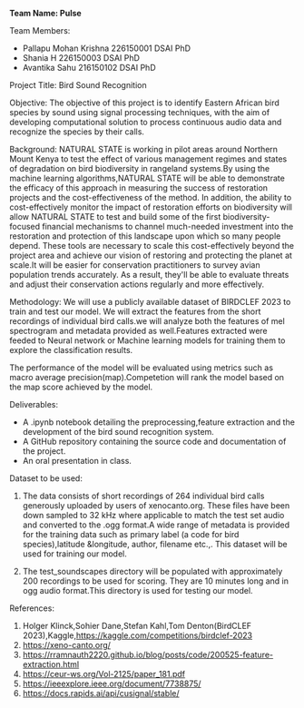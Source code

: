 **Team Name: Pulse**

Team Members:
* Pallapu Mohan Krishna 226150001 DSAI PhD 
* Shania H 226150003 DSAI PhD
* Avantika Sahu 216150102 DSAI PhD

Project Title: Bird Sound Recognition

Objective: 
The objective of this project is to identify Eastern African bird species by sound using signal processing techniques, with the aim of developing computational solution to process continuous audio data and recognize the species by their calls.


Background: 
NATURAL STATE is working in pilot areas around Northern Mount Kenya to test the effect of various management regimes and states of degradation on bird biodiversity in rangeland systems.By using the machine learning algorithms,NATURAL STATE will be able to demonstrate the efficacy of this approach in measuring the success of restoration projects and the cost-effectiveness of the method. In addition, the ability to cost-effectively monitor the impact of restoration efforts on biodiversity will allow NATURAL STATE to test and build some of the first biodiversity-focused financial mechanisms to channel much-needed investment into the restoration and protection of this landscape upon which so many people depend. These tools are necessary to scale this cost-effectively beyond the project area and achieve our vision of restoring and protecting the planet at scale.It will be easier for conservation practitioners to survey avian population trends accurately. As a result, they'll be able to evaluate threats and adjust their conservation actions regularly and more effectively.

Methodology: 
We will use a publicly available dataset of BIRDCLEF 2023 to train and test our model. We will extract the features from the short recordings of individual bird calls.we will analyze both the features of mel spectrogram and metadata provided as well.Features extracted were feeded to Neural network or Machine learning models for training them to explore the classification results.

The performance of the model will be evaluated using metrics such as macro average precision(map).Competetion will rank the model based on the map score achieved by the model.

Deliverables: 
* A .ipynb notebook detailing the preprocessing,feature extraction and the development of the bird sound recognition system. 
* A GitHub repository containing the source code and documentation of the project. 
* An oral presentation in class.

Dataset to be used: 
1. The data consists of short recordings of 264 individual bird calls generously uploaded by users of xenocanto.org. These files have been down sampled to 32 kHz where applicable to match the test set audio and converted to the .ogg format.A wide range of metadata is provided for the training data such as primary label (a code for bird species),latitude &longitude, author, filename etc.,. This dataset will be used for training our model. 

2. The test_soundscapes directory will be populated with approximately 200 recordings to be used for scoring. They are 10 minutes long and in ogg audio format.This directory is used for testing our model.

References: 
1. Holger Klinck,Sohier Dane,Stefan Kahl,Tom Denton(BirdCLEF 2023),Kaggle,https://kaggle.com/competitions/birdclef-2023 
2. https://xeno-canto.org/
3. https://rramnauth2220.github.io/blog/posts/code/200525-feature-extraction.html
4. https://ceur-ws.org/Vol-2125/paper_181.pdf
5. https://ieeexplore.ieee.org/document/7738875/
6. https://docs.rapids.ai/api/cusignal/stable/

